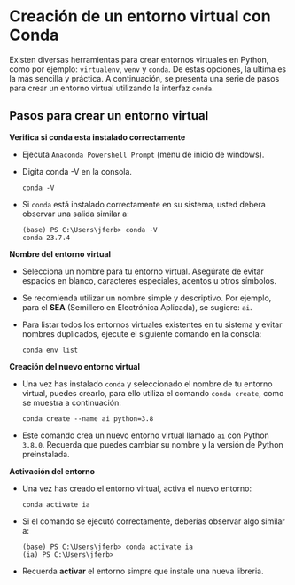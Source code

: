 # Creación de un entorno virtual con Conda

Existen diversas herramientas para crear entornos virtuales en Python, como por ejemplo: `virtualenv`, `venv` y `conda`. De estas opciones, la ultima es la más sencilla y práctica. A continuación, se presenta una serie de pasos para crear un entorno virtual utilizando la interfaz `conda`.

## Pasos para crear un entorno virtual

**Verifica si conda esta instalado correctamente**
- Ejecuta `Anaconda Powershell Prompt` (menu de inicio de windows).
- Digita conda -V en la consola.
  
   ```console
   conda -V
   ```
   
- Si `conda` está instalado correctamente en su sistema, usted debera observar una salida similar a:
  
   ```console
  (base) PS C:\Users\jferb> conda -V
  conda 23.7.4
   ```
   
**Nombre del entorno virtual**

- Selecciona un nombre para tu entorno virtual. Asegúrate de evitar espacios en blanco, caracteres especiales, acentos u otros símbolos. 
- Se recomienda utilizar un nombre simple y descriptivo. Por ejemplo, para el **SEA** (Semillero en Electrónica Aplicada), se sugiere:  `ai`.
- Para listar todos los entornos virtuales existentes en tu sistema y evitar nombres duplicados, ejecute el siguiente comando en la consola:
  
   ```console
   conda env list
   ```

**Creación del nuevo entorno virtual**

- Una vez has instalado `conda` y seleccionado el nombre de tu entorno virtual, puedes crearlo, para ello utiliza el comando `conda create`, como se muestra a continuación:

    ```console
   conda create --name ai python=3.8
   ```

- Este comando crea un nuevo entorno virtual llamado `ai` con Python `3.8.0`. Recuerda que puedes cambiar su nombre y la versión de Python preinstalada. 

**Activación del entorno**

- Una vez has creado el entorno virtual, activa el nuevo entorno:

    ```console
   conda activate ia
   ```
    
- Si el comando se ejecutó correctamente, deberías observar algo similar a:

  ```console
  (base) PS C:\Users\jferb> conda activate ia
  (ia) PS C:\Users\jferb>
  ```
  
- Recuerda **activar** el entorno simpre que instale una nueva libreria.
